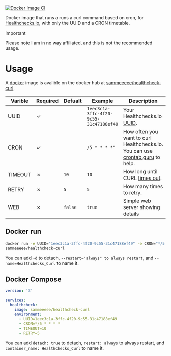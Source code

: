[![Docker Image CI](https://github.com/Sammeeeeeeee/Healthchecks-ping/actions/workflows/docker-image.yml/badge.svg)](https://github.com/Sammeeeeeeee/Healthchecks-ping/actions/workflows/docker-image.yml)

Docker image that runs a runs a curl command based on cron, for [Healthchecks.io](https://healthchecks.io/), with only the UUID and a CRON timetable. 
> [!IMPORTANT]  
>Please note I am in no way affiliated, and this is not the recommended usage. 

# Usage

A [docker](https://docs.docker.com/guides/get-started/) image is avalible on the docker hub at [sammeeeee/healthcheck-curl](https://hub.docker.com/repository/docker/sammeeeee/healthcheck-curl/). 

| Varible     | Required | Defualt                | Example                | Description                |
| ----------- | ---------| ---------------------- | ---------------------- | -------------------------- |
| UUID | &check; |  | `1eec3c1a-3ffc-4f20-9c55-31c47188ef49` | Your Healthchecks.io [UUID](https://healthchecks.io/docs). |
| CRON | &check;  |  | `/5 * * * *"` | How often you want to curl Healthchecks.io. You can use [crontab.guru](https://crontab.guru/) to help. |
| TIMEOUT | &cross; | `10` | `10` | How long until CURL [times out](https://everything.curl.dev/usingcurl/timeouts.html). |
| RETRY | &cross; | `5` | `5` | How many times to [retry](https://everything.curl.dev/usingcurl/downloads/retry.html). |
| WEB | &cross; | `false` | `true` | Simple web server showing details |

## Docker run
```bash
docker run -e UUID="1eec3c1a-3ffc-4f20-9c55-31c47188ef49" -e CRON="*/5 * * * *" -e TIMEOUT="10" -e RETRY="5" 
sammeeeee/healthcheck-curl
```
You can add `-d` to detach, `--restart="always" to always restart`, and `--name=Healthchecks_Curl` to name it. 

## Docker Compose
```yml
version: '3'

services:
  healthcheck:
    image: sammeeeee/healthcheck-curl
    environment:
      - UUID=1eec3c1a-3ffc-4f20-9c55-31c47188ef49
      - CRON=*/5 * * * *
      - TIMEOUT=10
      - RETRY=5
```
You can add `detach: true` to detach, `restart: always` to always restart, and `container_name: Healthchecks_Curl` to name it.